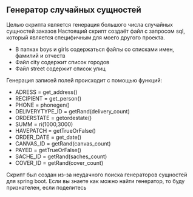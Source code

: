 ## Генератор случайных сущностей

Целью скрипта является генерация большого числа случайных сущностей заказов
Настоящий скрипт создаёт файл с запросом sql, который является специфичным для моего другого проекта.

* В папках boys и girls содержаться файлы со списками имен, фамилий и отчеств
* Файл city содержит список городов
* Файл street содержит список улиц

Генерация записей полей происходит с помощью функций:
* ADRESS = get_address()
* RECIPIENT = get_person()
* PHONE = phonegen()
* DELIVERYTYPE_ID = getRand(delivery_count)
* ORDERSTATE = getordestate()
* SUMM = ri(1000,3000)
* HAVEPATCH = getTrueOrFalse()
* ORDER_DATE = get_date()
* CANVAS_ID = getRand(canvas_count)
* PAYED = getTrueOrFalse()
* SACHE_ID = getRand(saches_count)
* COVER_ID = getRand(cover_count)

Скрипт был создан из-за неудачного поиска генераторов сущностей для spring boot.
Если вы знаете как можно найти генератор, то буду признателен, если поделитесь
